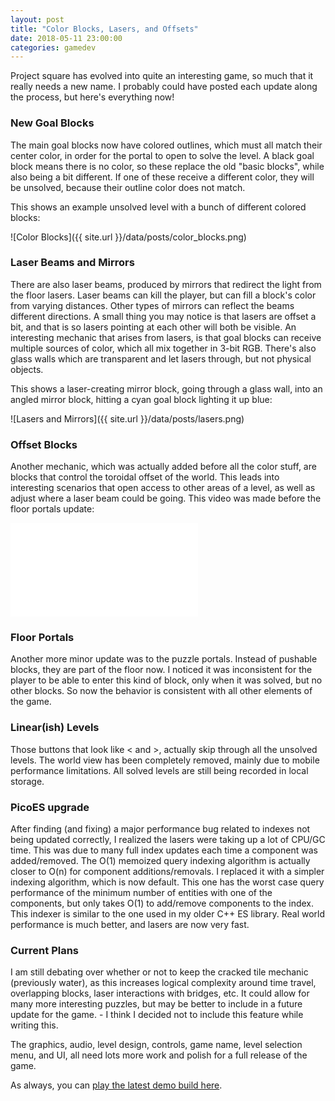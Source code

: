 ```yaml
---
layout: post
title: "Color Blocks, Lasers, and Offsets"
date: 2018-05-11 23:00:00
categories: gamedev
---
```


Project square has evolved into quite an interesting game, so much that it really needs a new name. I probably could have posted each update along the process, but here's everything now!

### New Goal Blocks

The main goal blocks now have colored outlines, which must all match their center color, in order for the portal to open to solve the level. A black goal block means there is no color, so these replace the old "basic blocks", while also being a bit different. If one of these receive a different color, they will be unsolved, because their outline color does not match.

This shows an example unsolved level with a bunch of different colored blocks:

![Color Blocks]({{ site.url }}/data/posts/color_blocks.png)

### Laser Beams and Mirrors

There are also laser beams, produced by mirrors that redirect the light from the floor lasers. Laser beams can kill the player, but can fill a block's color from varying distances. Other types of mirrors can reflect the beams different directions. A small thing you may notice is that lasers are offset a bit, and that is so lasers pointing at each other will both be visible. An interesting mechanic that arises from lasers, is that goal blocks can receive multiple sources of color, which all mix together in 3-bit RGB. There's also glass walls which are transparent and let lasers through, but not physical objects.

This shows a laser-creating mirror block, going through a glass wall, into an angled mirror block, hitting a cyan goal block lighting it up blue:

![Lasers and Mirrors]({{ site.url }}/data/posts/lasers.png)

### Offset Blocks

Another mechanic, which was actually added before all the color stuff, are blocks that control the toroidal offset of the world. This leads into interesting scenarios that open access to other areas of a level, as well as adjust where a laser beam could be going. This video was made before the floor portals update:

<iframe class="youtube-embed" src="//www.youtube.com/embed/2KVfWzFR-eU" frameborder="0" allowfullscreen></iframe>

### Floor Portals

Another more minor update was to the puzzle portals. Instead of pushable blocks, they are part of the floor now. I noticed it was inconsistent for the player to be able to enter this kind of block, only when it was solved, but no other blocks. So now the behavior is consistent with all other elements of the game.

### Linear(ish) Levels

Those buttons that look like < and >, actually skip through all the unsolved levels. The world view has been completely removed, mainly due to mobile performance limitations. All solved levels are still being recorded in local storage.

### PicoES upgrade

After finding (and fixing) a major performance bug related to indexes not being updated correctly, I realized the lasers were taking up a lot of CPU/GC time. This was due to many full index updates each time a component was added/removed. The O(1) memoized query indexing algorithm is actually closer to O(n) for component additions/removals. I replaced it with a simpler indexing algorithm, which is now default. This one has the worst case query performance of the minimum number of entities with one of the components, but only takes O(1) to add/remove components to the index. This indexer is similar to the one used in my older C++ ES library. Real world performance is much better, and lasers are now very fast.

### Current Plans

I am still debating over whether or not to keep the cracked tile mechanic (previously water), as this increases logical complexity around time travel, overlapping blocks, laser interactions with bridges, etc. It could allow for many more interesting puzzles, but may be better to include in a future update for the game. - I think I decided not to include this feature while writing this.

The graphics, audio, level design, controls, game name, level selection menu, and UI, all need lots more work and polish for a full release of the game.

As always, you can [play the latest demo build here](http://ayebear.com/project-square/).
